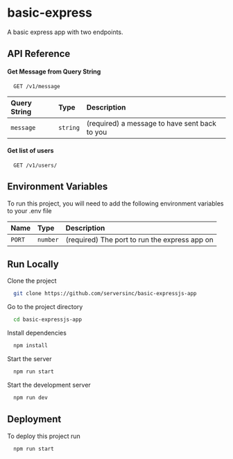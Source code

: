 
# basic-express

A basic express app with two endpoints.

## API Reference

#### Get Message from Query String

```http
  GET /v1/message
```

| Query String | Type     | Description                |
| :-------- | :------- | :------------------------- |
| `message` | `string` | (required) a message to have sent back to you |

#### Get list of users

```http
  GET /v1/users/
```

## Environment Variables

To run this project, you will need to add the following environment variables to your .env file

| Name | Type     | Description                |
| :-------- | :------- | :------------------------- |
| `PORT` | `number` | (required) The port to run the express app on |

## Run Locally

Clone the project

```bash
  git clone https://github.com/serversinc/basic-expressjs-app
```

Go to the project directory

```bash
  cd basic-expressjs-app
```

Install dependencies

```bash
  npm install
```

Start the server

```bash
  npm run start
```

Start the development server

```bash
  npm run dev
```

## Deployment

To deploy this project run

```bash
  npm run start
```